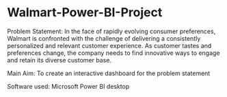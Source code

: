 # Walmart-Power-BI-Project

Problem Statement:
In the face of rapidly evolving consumer preferences, Walmart is confronted with the challenge of delivering a consistently personalized and relevant customer experience. As customer tastes and preferences change, the company needs to find innovative ways to engage and retain its diverse customer base.

Main Aim: To create an interactive dashboard for the problem statement

Software used: Microsoft Power BI desktop


